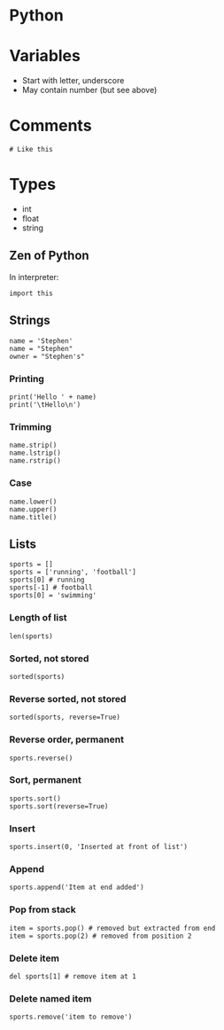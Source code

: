 # Python

# Variables
* Start with letter, underscore
* May contain number (but see above)

# Comments
```
# Like this
```

# Types
* int
* float
* string

## Zen of Python
In interpreter:

```import this```

## Strings
```
name = 'Stephen'
name = "Stephen"
owner = "Stephen's"
```

### Printing
```
print('Hello ' + name)
print('\tHello\n')
```

### Trimming
```
name.strip()
name.lstrip()
name.rstrip()
```

### Case
```
name.lower()
name.upper()
name.title()
```

## Lists
```
sports = []
sports = ['running', 'football']
sports[0] # running
sports[-1] # football
sports[0] = 'swimming'
```

### Length of list
```
len(sports)
```

### Sorted, not stored
```
sorted(sports)
```

### Reverse sorted, not stored
```
sorted(sports, reverse=True)
```

### Reverse order, permanent
```
sports.reverse()
```

### Sort, permanent
```
sports.sort()
sports.sort(reverse=True)
```

### Insert
```
sports.insert(0, 'Inserted at front of list')
```

### Append
```
sports.append('Item at end added')
```

### Pop from stack
```
item = sports.pop() # removed but extracted from end
item = sports.pop(2) # removed from position 2
```

### Delete item
```
del sports[1] # remove item at 1
```

### Delete named item
```
sports.remove('item to remove')
```